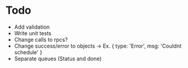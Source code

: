 # Todo

- Add validation
- Write unit tests
- Change calls to rpcs?
- Change success/error to objects -> Ex. { type: 'Error', msg: 'Couldnt schedule' }
- Separate queues (Status and done)

